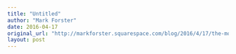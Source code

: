 ```yaml
---
title: "Untitled"
author: "Mark Forster"
date: 2016-04-17
original_url: "http://markforster.squarespace.com/blog/2016/4/17/the-most-popular-discussion-this-week.html"
layout: post
---
```

